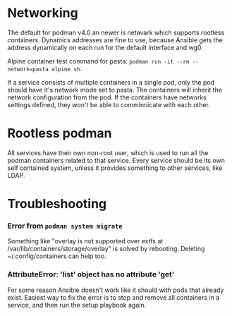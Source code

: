 # Networking

The default for podman v4.0 an newer is netavark which supports rootless containers. Dynamics addresses are fine to use, because Ansible gets the address dynamically on each run for the default interface and wg0.

Alpine container test command for pasta: `podman run -it --rm --network=pasta alpine sh`.

If a service consists of multiple containers in a single pod, only the pod should have it's network mode set to pasta. The containers will inherit the network configuration from the pod. If the containers have networks settings defined, they won't be able to comminnicate with each other.

# Rootless podman

All services have their own non-root user, which is used to run all the podman containers related to that service. Every service should be its own self contained system, unless it provides something to other services, like LDAP.

# Troubleshooting

### Error from `podman system migrate`

Something like "overlay is not supported over extfs at /var/lib/containers/storage/overlay" is solved by rebooting. Deleting ~/.config/containers can help too.

### AttributeError: 'list' object has no attribute 'get'

For some reason Ansible doesn't work like it should with pods that already exist. Easiest way to fix the error is to stop and remove all containers in a service, and then run the setup playbook again.
